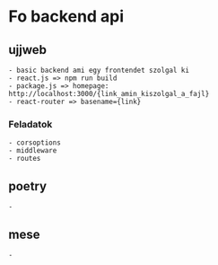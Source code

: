 # Fo backend api
## ujjweb
    - basic backend ami egy frontendet szolgal ki
    - react.js => npm run build
    - package.js => homepage: http://localhost:3000/{link_amin_kiszolgal_a_fajl}
    - react-router => basename={link}

### Feladatok
    - corsoptions
    - middleware
    - routes

## poetry
    - 

## mese
    - 